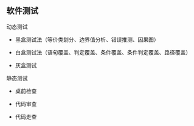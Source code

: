 ## 软件测试

动态测试

- 黑盒测试法（等价类划分、边界值分析、错误推测、因果图）

- 白盒测试法（语句覆盖、判定覆盖、条件覆盖、条件判定覆盖、路径覆盖）

- 灰盒测试



静态测试

- 桌前检查

- 代码审查

- 代码走查




